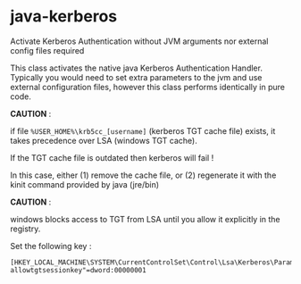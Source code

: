 # java-kerberos
Activate Kerberos Authentication without JVM arguments nor external config files required

This class activates the native java Kerberos Authentication Handler.
Typically you would need to set extra parameters to the jvm and use external
configuration files, however this class performs identically in pure code.

**CAUTION** : 

if file `%USER_HOME%\krb5cc_[username]` (kerberos TGT cache file) exists, it takes precedence over LSA (windows TGT cache).

If the TGT cache file is outdated then kerberos will fail !

In this case, either (1) remove the cache file, or (2) regenerate it with the kinit command provided by java (jre/bin)

**CAUTION** : 

windows blocks access to TGT from LSA until you allow it explicitly in the registry. 

Set the following key :

    [HKEY_LOCAL_MACHINE\SYSTEM\CurrentControlSet\Control\Lsa\Kerberos\Parameters]
    allowtgtsessionkey"=dword:00000001
